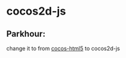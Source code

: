 cocos2d-js
==========
Parkhour:
---------
change it to from [cocos-html5](https://github.com/iTyran/Parkhour-src) to cocos2d-js 

